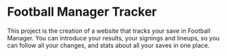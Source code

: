 # Football Manager Tracker

This project is the creation of a website that tracks your save in Football Manager. You can introduce your results, your signings and lineups, so you can follow all your changes, and stats about all your saves in one place.
